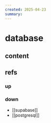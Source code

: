 ```yaml
---
created: 2025-04-23
summary:
---
```


# database

## content



## refs

### up

### down

- [[supabase]]
- [[postgresql]]

